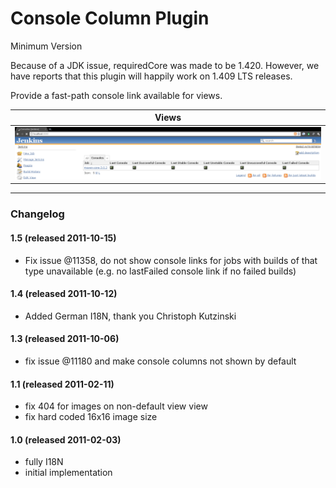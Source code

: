 # Console Column Plugin

Minimum Version

Because of a JDK issue, requiredCore was made to be 1.420. However, we
have reports that this plugin will happily work on 1.409 LTS releases.

Provide a fast-path console link available for views.

  

| Views                                                                                                                       |
|-----------------------------------------------------------------------------------------------------------------------------|
| ![](docs/images/screenshot-1.0.png) |

  

------------------------------------------------------------------------

  

### Changelog

#### 1.5 (released 2011-10-15)

-   Fix issue @11358, do not show console links for jobs with builds of
    that type unavailable (e.g. no lastFailed console link if no failed
    builds)

#### 1.4 (released 2011-10-12)

-   Added German I18N, thank you Christoph Kutzinski

#### 1.3 (released 2011-10-06)

-   fix issue @11180 and make console columns not shown by default

#### 1.1 (released 2011-02-11)

-   fix 404 for images on non-default view view
-   fix hard coded 16x16 image size

#### 1.0 (released 2011-02-03)

-   fully I18N
-   initial implementation
